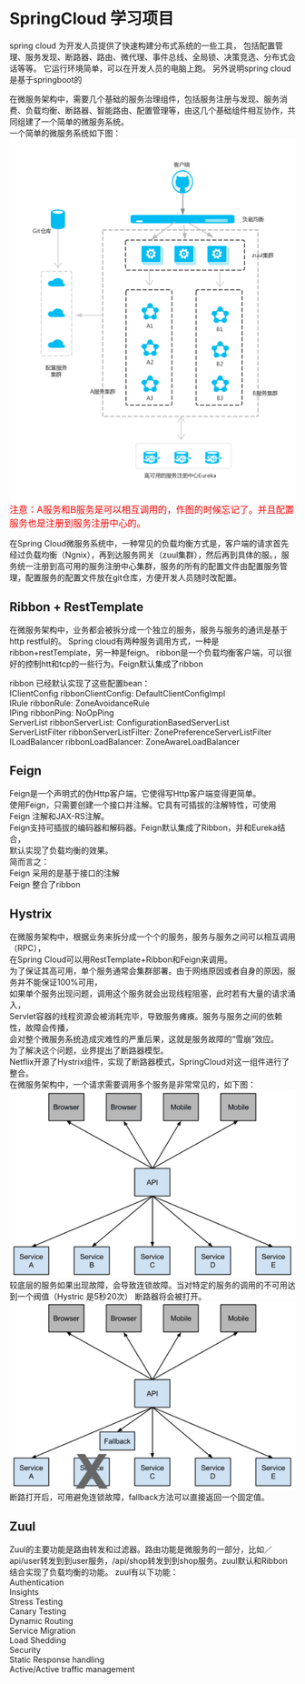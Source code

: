 # SpringCloud 学习项目


spring cloud 为开发人员提供了快速构建分布式系统的一些工具，
包括配置管理、服务发现、断路器、路由、微代理、事件总线、全局锁、决策竞选、分布式会话等等。
它运行环境简单，可以在开发人员的电脑上跑。
另外说明spring cloud是基于springboot的

在微服务架构中，需要几个基础的服务治理组件，包括服务注册与发现、服务消费、负载均衡、断路器、智能路由、配置管理等，由这几个基础组件相互协作，共同组建了一个简单的微服务系统。<br>
一个简单的微服务系统如下图：<br>
![Image text](https://github.com/guangyaowu/SpringCloud/blob/master/img-storage/Azure.png)<br>
<font size="3" color="red">注意：A服务和B服务是可以相互调用的，作图的时候忘记了。并且配置服务也是注册到服务注册中心的。</font>

在Spring Cloud微服务系统中，一种常见的负载均衡方式是，客户端的请求首先经过负载均衡（Ngnix），再到达服务网关（zuul集群），然后再到具体的服。，服务统一注册到高可用的服务注册中心集群，服务的所有的配置文件由配置服务管理，配置服务的配置文件放在git仓库，方便开发人员随时改配置。


<h2>Ribbon + RestTemplate</h2>

在微服务架构中，业务都会被拆分成一个独立的服务，服务与服务的通讯是基于http restful的。
Spring cloud有两种服务调用方式，一种是ribbon+restTemplate，另一种是feign。
ribbon是一个负载均衡客户端，可以很好的控制htt和tcp的一些行为。Feign默认集成了ribbon

ribbon 已经默认实现了这些配置bean：<br>
IClientConfig ribbonClientConfig: DefaultClientConfigImpl<br>
IRule ribbonRule: ZoneAvoidanceRule<br>
IPing ribbonPing: NoOpPing<br>
ServerList ribbonServerList: ConfigurationBasedServerList<br>
ServerListFilter ribbonServerListFilter: ZonePreferenceServerListFilter<br>
ILoadBalancer ribbonLoadBalancer: ZoneAwareLoadBalancer


<h2>Feign</h2>

Feign是一个声明式的伪Http客户端，它使得写Http客户端变得更简单。<br>
使用Feign，只需要创建一个接口并注解。它具有可插拔的注解特性，可使用Feign 注解和JAX-RS注解。<br>
Feign支持可插拔的编码器和解码器。Feign默认集成了Ribbon，并和Eureka结合，<br>
默认实现了负载均衡的效果。<br>
简而言之：<br>
Feign 采用的是基于接口的注解<br>
Feign 整合了ribbon<br>


<h2>Hystrix</h2>

在微服务架构中，根据业务来拆分成一个个的服务，服务与服务之间可以相互调用（RPC），<br>
在Spring Cloud可以用RestTemplate+Ribbon和Feign来调用。<br>
为了保证其高可用，单个服务通常会集群部署。由于网络原因或者自身的原因，服务并不能保证100%可用，<br>
如果单个服务出现问题，调用这个服务就会出现线程阻塞，此时若有大量的请求涌入，<br>
Servlet容器的线程资源会被消耗完毕，导致服务瘫痪。服务与服务之间的依赖性，故障会传播，<br>
会对整个微服务系统造成灾难性的严重后果，这就是服务故障的“雪崩”效应。<br>
为了解决这个问题，业界提出了断路器模型。<br>
Netflix开源了Hystrix组件，实现了断路器模式，SpringCloud对这一组件进行了整合。 <br>
在微服务架构中，一个请求需要调用多个服务是非常常见的，如下图：<br>
![Image text](https://github.com/guangyaowu/SpringCloud/blob/master/img-storage/HystrixGraph.png)<br>
较底层的服务如果出现故障，会导致连锁故障。当对特定的服务的调用的不可用达到一个阀值（Hystric 是5秒20次） 断路器将会被打开。<br>
![Image text](https://github.com/guangyaowu/SpringCloud/blob/master/img-storage/HystrixFallback.png)<br>
断路打开后，可用避免连锁故障，fallback方法可以直接返回一个固定值。


<h2>Zuul</h2>

Zuul的主要功能是路由转发和过滤器。路由功能是微服务的一部分，比如／api/user转发到到user服务，/api/shop转发到到shop服务。zuul默认和Ribbon结合实现了负载均衡的功能。
zuul有以下功能：<br>
Authentication<br>
Insights<br>
Stress Testing<br>
Canary Testing<br>
Dynamic Routing<br>
Service Migration<br>
Load Shedding<br>
Security<br>
Static Response handling<br>
Active/Active traffic management<br>

